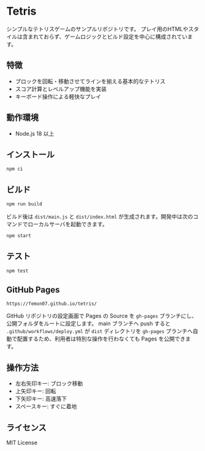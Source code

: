 # Tetris

シンプルなテトリスゲームのサンプルリポジトリです。
プレイ用のHTMLやスタイルは含まれておらず、ゲームロジックとビルド設定を中心に構成されています。

## 特徴
- ブロックを回転・移動させてラインを揃える基本的なテトリス
- スコア計算とレベルアップ機能を実装
- キーボード操作による軽快なプレイ

## 動作環境
- Node.js 18 以上

## インストール
```bash
npm ci
```

## ビルド
```bash
npm run build
```
ビルド後は `dist/main.js` と `dist/index.html` が生成されます。開発中は次のコマンドでローカルサーバを起動できます。
```bash
npm start
```

## テスト
```bash
npm test
```

## GitHub Pages
```
https://femon07.github.io/tetris/
```
GitHub リポジトリの設定画面で Pages の Source を `gh-pages` ブランチにし、公開フォルダをルートに設定します。
main ブランチへ push すると `.github/workflows/deploy.yml` が `dist` ディレクトリを `gh-pages` ブランチへ自動で配置するため、利用者は特別な操作を行わなくても Pages を公開できます。

## 操作方法
- 左右矢印キー: ブロック移動
- 上矢印キー: 回転
- 下矢印キー: 高速落下
- スペースキー: すぐに着地

## ライセンス
MIT License
